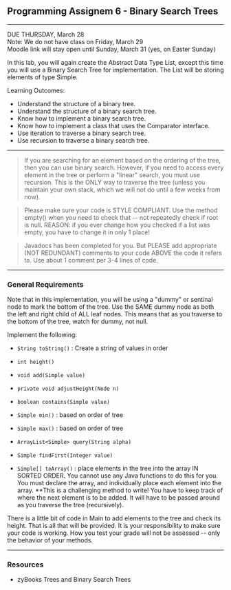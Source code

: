 ## Programming Assignem 6 - Binary Search Trees

<hr>

DUE THURSDAY, March 28 <br>
Note: We do not have class on Friday, March 29 <br>
Moodle link will stay open until Sunday, March 31 (yes, on Easter Sunday)

In this lab, you will again create the Abstract Data Type List, except this time you will use a Binary Search Tree for implementation. The List will be storing elements of type Simple.

Learning Outcomes:
- Understand the structure of a binary tree.
- Understand the structure of a binary search tree.
- Know how to implement a binary search tree.
- Know how to implement a class that uses the Comparator interface.
- Use iteration to traverse a binary search tree.
- Use recursion to traverse a binary search tree.

<hr>

> If you are searching for an element based on the ordering of the tree, then you can use binary search. However, if you need to access every element in the tree or perform a "linear" search, you must use recursion. This is the ONLY way to traverse the tree (unless you maintain your own stack, which we will not do until a few weeks from now).

> Please make sure your code is STYLE COMPLIANT. Use the method empty() when you need to check that -- not repeatedly check if root is null. REASON: if you ever change how you checked if a list was empty, you have to change it in only 1 place!

>Javadocs has been completed for you. But PLEASE add appropriate (NOT REDUNDANT) comments to your code ABOVE the code it refers to. Use about 1 comment per 3-4 lines of code.

<hr>


### General Requirements

Note that in this implementation, you will be using a "dummy" or sentinal node to mark the bottom of the tree. Use the SAME dummy node as both the left and right child of ALL leaf nodes. This means that as you traverse to the bottom of the tree, watch for dummy, not null.

Implement the following:

- `String toString()` : Create a string of values in order
- `int height()`

- `void add(Simple value)`
- `private void adjustHeight(Node n)`

- `boolean contains(Simple value)`
- `Simple min()` : based on order of tree
- `Simple max()` : based on order of tree

- `ArrayList<Simple> query(String alpha)`
- `Simple findFirst(Integer value)`



- `Simple[] toArray()` : place elements in the tree into the array IN SORTED ORDER. You cannot use any Java functions to do this for you. You must declare the array, and individually place each element into the array. **This is a challenging method to write! You have to keep track of where the next element is to be added. It will have to be passed around as you traverse the tree (recursively).


There is a little bit of code in Main to add elements to the tree and check its height. That is all that will be provided. It is your responsibility to make sure your code is working. How you test your grade will not be assessed -- only the behavior of your methods.

<hr>

### Resources 

- zyBooks Trees and Binary Search Trees










